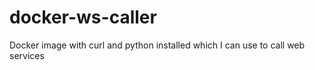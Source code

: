 # docker-ws-caller
Docker image with curl and python installed which I can use to call web services
